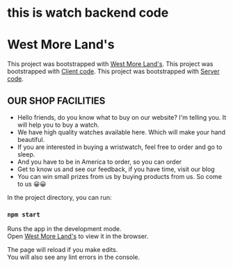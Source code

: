 # this is watch backend code

# West More Land's

This project was bootstrapped with [West More Land's](https://west-more-land-s.web.app/).
This project was bootstrapped with [Client code](https://github.com/programming-hero-web-course-4/niche-website-client-side-mdyeamin).
This project was bootstrapped with [Server code](https://github.com/programming-hero-web-course-4/niche-website-server-side-mdyeamin).

## OUR SHOP FACILITIES

* Hello friends, do you know what to buy on our website? I'm telling you. It will help you to buy a watch.
* We have high quality watches available here. Which will make your hand beautiful.
* If you are interested in buying a wristwatch, feel free to order and go to sleep.
* And you have to be in America to order, so you can order
* Get to know us and see our feedback, if you have time, visit our blog
* You can win small prizes from us by buying products from us. So come to us 😀😀



In the project directory, you can run:

### `npm start`

Runs the app in the development mode.\
Open [West More Land's](https://west-more-land-s.web.app/) to view it in the browser.

The page will reload if you make edits.\
You will also see any lint errors in the console.
